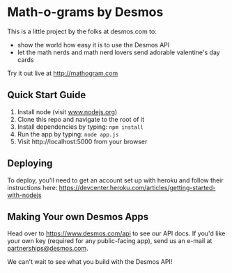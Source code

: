 Math-o-grams by Desmos
======================

This is a little project by the folks at desmos.com to:
* show the world how easy it is to use the Desmos API
* let the math nerds and math nerd lovers send adorable valentine's day cards

Try it out live at http://mathogram.com

Quick Start Guide
-------

1. Install node (visit www.nodejs.org)
2. Clone this repo and navigate to the root of it
3. Install dependencies by typing: `npm install`
4. Run the app by typing: `node app.js`
5. Visit http://localhost:5000 from your browser

Deploying
---------

To deploy, you'll need to get an account set up with heroku and follow their instructions here: https://devcenter.heroku.com/articles/getting-started-with-nodejs

Making Your own Desmos Apps
---------
Head over to https://www.desmos.com/api to see our API docs. If you'd like your own key (required for any public-facing app), send us an e-mail at partnerships@desmos.com. 

We can't wait to see what you build with the Desmos API!
